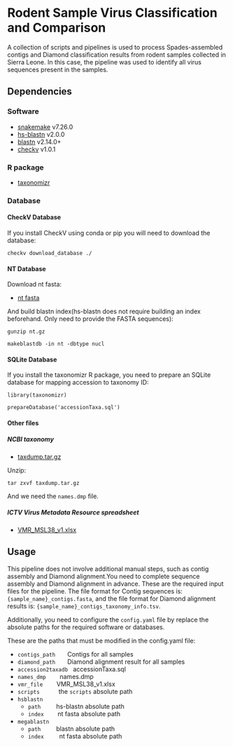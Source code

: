 # Rodent Sample Virus Classification and Comparison
A collection of scripts and pipelines is used to process Spades-assembled contigs and Diamond classification results from rodent samples collected in Sierra Leone. In this case, the pipeline was used to identify all virus sequences present in the samples.

## Dependencies
### Software
* [snakemake](https://github.com/snakemake/snakemake) v7.26.0
* [hs-blastn](https://github.com/chenying2016/queries/tree/master/hs-blastn-src) v2.0.0
* [blastn](https://ftp.ncbi.nlm.nih.gov/blast/executables/blast+/LATEST/) v2.14.0+
* [checkv](https://bitbucket.org/berkeleylab/checkv/src/master/) v1.0.1
### R package
* [taxonomizr](https://cran.r-project.org/web/packages/taxonomizr/index.html)

### Database
#### CheckV Database
If you install CheckV using conda or pip you will need to download the database:

`checkv download_database ./`

#### NT Database
Download nt fasta:
* [nt fasta](https://ftp.ncbi.nlm.nih.gov/blast/db/FASTA/nt.gz)

And build blastn index(hs-blastn does not require building an index beforehand. Only need to provide the FASTA sequences):

`gunzip nt.gz`

`makeblastdb -in nt -dbtype nucl`

#### SQLite Database
If you install the taxonomizr R package, you need to prepare an SQLite database for mapping accession to taxonomy ID:

`library(taxonomizr)`

`prepareDatabase('accessionTaxa.sql')`

#### Other files
##### NCBI taxonomy
* [taxdump.tar.gz](https://ftp.ncbi.nih.gov/pub/taxonomy/taxdump.tar.gz)

Unzip:

`tar zxvf taxdump.tar.gz`

And we need the `names.dmp` file.
##### ICTV Virus Metadata Resource spreadsheet
* [VMR_MSL38_v1.xlsx](https://ictv.global/vmr/current)

## Usage
This pipeline does not involve additional manual steps, such as contig assembly and Diamond alignment.You need to complete sequence assembly and Diamond alignment in advance. These are the required input files for the pipeline. The file format for Contig sequences is: `{sample_name}_contigs.fasta`, and the file format for Diamond alignment results is: `{sample_name}_contigs_taxonomy_info.tsv`.

Additionally, you need to configure the `config.yaml` file by replace the absolute paths for the required software or databases.

These are the paths that must be modified in the config.yaml file:
- `contigs_path`&nbsp;&nbsp;&nbsp;&nbsp;&nbsp;&nbsp;&nbsp;Contigs for all samples
- `diamond_path`&nbsp;&nbsp;&nbsp;&nbsp;&nbsp;&nbsp;&nbsp;Diamond alignment result for all samples
- `accession2taxadb`&nbsp;&nbsp;&nbsp;accessionTaxa.sql
- `names_dmp`&nbsp;&nbsp;&nbsp;&nbsp;&nbsp;&nbsp;&nbsp;&nbsp;names.dmp
- `vmr_file`&nbsp;&nbsp;&nbsp;&nbsp;&nbsp;&nbsp;&nbsp;&nbsp;VMR_MSL38_v1.xlsx
- `scripts`&nbsp;&nbsp;&nbsp;&nbsp;&nbsp;&nbsp;&nbsp;&nbsp;&nbsp;&nbsp;&nbsp;the `scripts` absolute path
- `hsblastn`
  - `path`&nbsp;&nbsp;&nbsp;&nbsp;&nbsp;&nbsp;&nbsp;&nbsp;&nbsp;hs-blastn absolute path
  - `index`&nbsp;&nbsp;&nbsp;&nbsp;&nbsp;&nbsp;&nbsp;&nbsp;nt fasta absolute path
- `megablastn`
  - `path`&nbsp;&nbsp;&nbsp;&nbsp;&nbsp;&nbsp;&nbsp;&nbsp;&nbsp;blastn absolute path
  - `index`&nbsp;&nbsp;&nbsp;&nbsp;&nbsp;&nbsp;&nbsp;&nbsp;&nbsp;nt fasta absolute path




